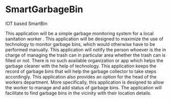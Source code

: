 # SmartGarbageBin
IOT based SmartBin

This application will be a simple garbage monitoring system for a local sanitation worker . This application will be designed to maximize the use of technology to monitor garbage bins, which would otherwise have to be performed manually. This application will notify the person whoever is the in charge of managing the trash can in particular area whether the trash can is filled or not. There is no such available  organization or app which helps the garbage cleaner with the help of technology. This application keeps the record of garbage bins that will help the garbage collector to take steps accordingly. This application also provides an option for the head of the workers department.
More specifically, this application is designed to allow the worker to manage and add status of garbage bins. The application will facilitate to find garbage bins in the vicinity with their location details.
